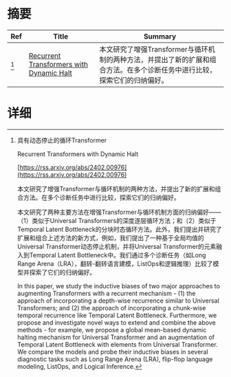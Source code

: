 # 摘要

| Ref | Title | Summary |
| --- | --- | --- |
| [^1] | [Recurrent Transformers with Dynamic Halt](https://rss.arxiv.org/abs/2402.00976) | 本文研究了增强Transformer与循环机制的两种方法，并提出了新的扩展和组合方法。在多个诊断任务中进行比较，探索它们的归纳偏好。 |

# 详细

[^1]: 具有动态停止的循环Transformer

    Recurrent Transformers with Dynamic Halt

    [https://rss.arxiv.org/abs/2402.00976](https://rss.arxiv.org/abs/2402.00976)

    本文研究了增强Transformer与循环机制的两种方法，并提出了新的扩展和组合方法。在多个诊断任务中进行比较，探索它们的归纳偏好。

    

    本文研究了两种主要方法在增强Transformer与循环机制方面的归纳偏好——（1）类似于Universal Transformers的深度逐层循环方法；和（2）类似于Temporal Latent Bottleneck的分块时态循环方法。此外，我们提出并研究了扩展和组合上述方法的新方式，例如，我们提出了一种基于全局均值的Universal Transformer动态停止机制，并将Universal Transformer的元素融入到Temporal Latent Bottleneck中。我们通过多个诊断任务（如Long Range Arena（LRA），翻转-翻转语言建模，ListOps和逻辑推理）比较了模型并探索了它们的归纳偏好。

    In this paper, we study the inductive biases of two major approaches to augmenting Transformers with a recurrent mechanism - (1) the approach of incorporating a depth-wise recurrence similar to Universal Transformers; and (2) the approach of incorporating a chunk-wise temporal recurrence like Temporal Latent Bottleneck. Furthermore, we propose and investigate novel ways to extend and combine the above methods - for example, we propose a global mean-based dynamic halting mechanism for Universal Transformer and an augmentation of Temporal Latent Bottleneck with elements from Universal Transformer. We compare the models and probe their inductive biases in several diagnostic tasks such as Long Range Arena (LRA), flip-flop language modeling, ListOps, and Logical Inference.
    

